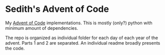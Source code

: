 # Sedith's Advent of Code

My [Advent of Code](https://adventofcode.com/) implementations.
This is mostly (only?) python with minimum amount of dependencies.

The repo is organized as individual folder for each day of each year of the advent.
Parts 1 and 2 are separated.
An individual readme broadly presents the code.
